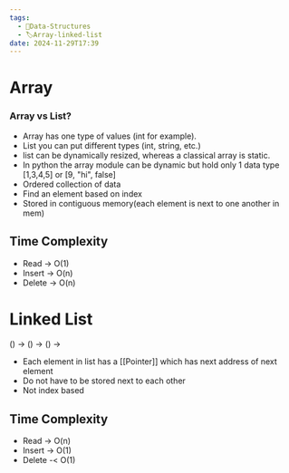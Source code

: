 ```yaml
---
tags:
  - 🌳Data-Structures
  - 🏷️Array-linked-list
date: 2024-11-29T17:39
---
```

# Array
### Array vs List?
* Array has one type of values (int for example). 
* List you can put different types (int, string, etc.)
* list can be dynamically resized, whereas a classical array is static.
* In python the array module can be dynamic  but hold only 1 data type
[1,3,4,5] or [9, "hi", false]
* Ordered collection of data
* Find an element based on index
* Stored in contiguous memory(each element is next to one another in mem)

## Time Complexity 
- Read -> O(1)
- Insert -> O(n)
- Delete -> O(n)

# Linked List
() -> () -> () -> 
* Each element in list has a [[Pointer]] which has next address of next element 
* Do not have to be stored next to each other 
* Not index based 

## Time Complexity 
* Read -> O(n)
* Insert -> O(1)
* Delete -< O(1)

